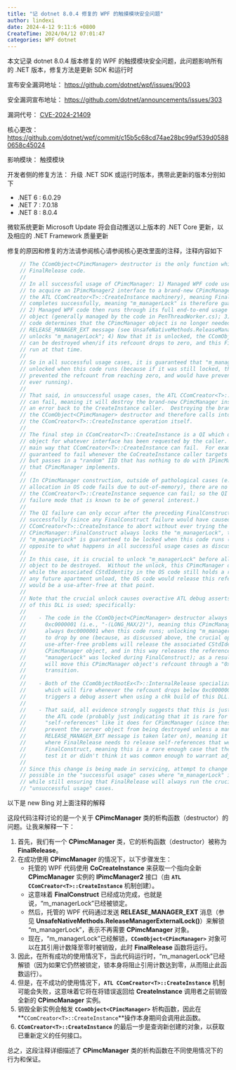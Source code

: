 ```yaml
---
title: "记 dotnet 8.0.4 修复的 WPF 的触摸模块安全问题"
author: lindexi
date: 2024-4-12 9:11:6 +0800
CreateTime: 2024/04/12 07:01:47
categories: WPF dotnet
---
```


本文记录 dotnet 8.0.4 版本修复的 WPF 的触摸模块安全问题，此问题影响所有的 .NET 版本，修复方法是更新 SDK 和运行时

<!--more-->


<!-- CreateTime:2024/04/12 07:01:47 -->

<!-- 发布 -->
<!-- 博客 -->

宣布安全漏洞地址： <https://github.com/dotnet/wpf/issues/9003>

安全漏洞宣布地址： <https://github.com/dotnet/announcements/issues/303>

漏洞代号： [CVE-2024-21409](https://www.cve.org/CVERecord?id=CVE-2024-21409)

核心更改： <https://github.com/dotnet/wpf/commit/c15b5c68cd74ae28bc99af539d05880658c45024>

影响模块： 触摸模块

开发者侧的修复方法： 升级 .NET SDK 或运行时版本，携带此更新的版本分别如下

- .NET 6 : 6.0.29
- .NET 7 : 7.0.18
- .NET 8 : 8.0.4

微软系统更新 Microsoft Update 将会自动推送以上版本的 .NET Core 更新，以及相应的 .NET Framework 质量更新

修复的原因和修复的方法请参阅核心请参阅核心更改里面的注释，注释内容如下

```csharp
    // The CComObject<CPimcManager> destructor is the only function which calls into this
    // FinalRelease code.
    //
    // In all successful usage of CPimcManager: 1) Managed WPF code uses CoCreateInstance
    // to acquire an IPimcManager2 interface to a brand-new CPimcManager instance (created by
    // the ATL CComCreator<T>::CreateInstance machinery), meaning FinalConstruct by-definition
    // completes successfully, meaning "m_managerLock" is therefore guaranteed to be locked;
    // 2) Managed WPF code then runs through its full end-to-end usage of the CPimcManager
    // object (generally managed by the code in PenThreadWorker.cs); 3) When/if the managed WPF
    // code determines that the CPimcManager object is no longer needed, it sends a
    // RELEASE_MANAGER_EXT message (see UnsafeNativeMethods.ReleaseManagerExternalLock()) which
    // unlocks "m_managerLock"; 4) Now that it is unlocked, the CComObject<CPimcManager> object
    // can be destroyed when/if its refcount drops to zero, and this FinalRelease function will
    // run at that time.
    //
    // So in all successful usage cases, it is guaranteed that "m_managerLock" is already
    // unlocked when this code runs (because if it was still locked, the lock itself would have
    // prevented the refcount from reaching zero, and would have prevented this function from
    // ever running).
    //
    // That said, in unsuccessful usage cases, the ATL CComCreator<T>::CreateInstance machinery
    // can fail, meaning it will destroy the brand-new CPimcManager instance before returning
    // an error back to the CreateInstance caller.  Destroying the brand-new instance triggers
    // the CComObject<CPimcManager> destructor and therefore calls into this function during
    // the CComCreator<T>::CreateInstance operation itself.
    //
    // The final step in CComCreator<T>::CreateInstance is a QI which queries the newly-created
    // object for whatever interface has been requested by the caller.  This operation is the
    // main way that CComCreator<T>::CreateInstance can fail.  For example, this QI is
    // guaranteed to fail whenever the CoCreateInstance caller targets the CPimcManager CLSID
    // but passes in a "random" IID that has nothing to do with IPimcManager2 or anything else
    // that CPimcManager implements.
    //
    // (In CPimcManager construction, outside of pathological cases (e.g., where a small heap
    // allocation in OS code fails due to out-of-memory), there are no other known ways that
    // the CComCreator<T>::CreateInstance sequence can fail; so the QI failure is the only
    // failure mode that is known to be of general interest.)
    //
    // The QI failure can only occur after the preceding FinalConstruct call has completed
    // successfully (since any FinalConstruct failure would have caused
    // CComCreator<T>::CreateInstance to abort without ever trying the QI); since
    // CPimcManager::FinalConstruct always locks the "m_managerLock", this implies that the
    // "m_managerLock" is guaranteed to be locked when this code runs (which is exactly
    // opposite to what happens in all successful usage cases as discussed above).
    //
    // In this case, it is crucial to unlock "m_managerLock" before allowing this CPimcManager
    // object to be destroyed.  Without the unlock, this CPimcManager object would be destroyed
    // while the associated CStdIdentity in the OS code still holds a reference to it; during
    // any future apartment unload, the OS code would release this reference, and the release
    // would be a use-after-free at that point.
    //
    // Note that the crucial unlock causes overactive ATL debug asserts to fire if a chk build
    // of this DLL is used; specifically:
    //
    //    - The code in the CComObject<CPimcManager> destructor always stomps the refcount to
    //      0xc0000001 (i.e., "-(LONG_MAX/2)"), meaning this CPimcManager object's refcount is
    //      always 0xc0000001 when this code runs; unlocking "m_managerLock" will cause the refcount
    //      to drop by one (because, as discussed above, the crucial operation which prevents
    //      use-after-free problems will release the associated CStdIdentity's reference to this
    //      CPimcManager object, and in this way releases the reference that was added when
    //      "managerLock" was locked during FinalConstruct); as a result, unlocking "m_managerLock"
    //      will move this CPimcManager object's refcount through a "0xc0000001 -> 0xc0000000"
    //      transition.
    //
    //    - Both of the CComObjectRootEx<T>::InternalRelease specializations contain debug asserts
    //      which will fire whenever the refcount drops below 0xc0000001, so this transition always
    //      triggers a debug assert when using a chk build of this DLL.
    //
    //    - That said, all evidence strongly suggests that this is just an overactive assert in
    //      the ATL code (probably just indicating that it is rare for FinalConstruct to add
    //      "self-references" like it does for CPimcManager (since these self-references generally
    //      prevent the server object from being destroyed unless a manual action like the
    //      RELEASE_MANAGER_EXT message is taken later on), meaning it is rare to have a situation
    //      where FinalRelease needs to release self-references that were acquired in
    //      FinalConstruct, meaning this is a rare enough case that the ATL authors either didn't
    //      test it or didn't think it was common enough to warrant adjusting the assert).
    //
    // Since this change is being made in servicing, attempt to change behavior as little as
    // possible in the "successful usage" cases where "m_managerLock" is already unlocked,
    // while still ensuring that FinalRelease will always run the crucial unlock in all
    // "unsuccessful usage" cases.
```

以下是 new Bing 对上面注释的解释

这段代码注释讨论的是一个关于 **CPimcManager** 类的析构函数（destructor）的问题。让我来解释一下：

1. 首先，我们有一个 **CPimcManager** 类，它的析构函数（destructor）被称为 **FinalRelease**。
2. 在成功使用 **CPimcManager** 的情况下，以下步骤发生：
    - 托管的 WPF 代码使用 **CoCreateInstance** 来获取一个指向全新 **CPimcManager** 实例的 **IPimcManager2** 接口（由 **`ATL CComCreator<T>::CreateInstance`** 机制创建）。
    - 这意味着 **FinalConstruct** 已经成功完成，也就是说，“m_managerLock”已经被锁定。
    - 然后，托管的 WPF 代码通过发送 **RELEASE_MANAGER_EXT** 消息（参见 **UnsafeNativeMethods.ReleaseManagerExternalLock()**）来解锁 “m_managerLock”，表示不再需要 **CPimcManager** 对象。
    - 现在，“m_managerLock”已经解锁，**`CComObject<CPimcManager>`** 对象可以在其引用计数降至零时被销毁，此时 **FinalRelease** 函数将运行。
3. 因此，在所有成功的使用情况下，当此代码运行时，“m_managerLock”已经解锁（因为如果它仍然被锁定，锁本身将阻止引用计数达到零，从而阻止此函数运行）。
4. 但是，在不成功的使用情况下，**`ATL CComCreator<T>::CreateInstance`** 机制可能会失败，这意味着它将在将错误返回给 **CreateInstance** 调用者之前销毁全新的 **CPimcManager** 实例。
5. 销毁全新实例会触发 **`CComObject<CPimcManager>`** 析构函数，因此在 **`CComCreator<T>::CreateInstance`**操作本身期间会调用此函数。
6. **`CComCreator<T>::CreateInstance`** 的最后一步是查询新创建的对象，以获取已重新定义的任何接口。

总之，这段注释详细描述了 **CPimcManager** 类的析构函数在不同使用情况下的行为和保证。
